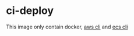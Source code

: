 # ci-deploy
This image only contain docker, [aws cli](https://aws.amazon.com/cli/) and [ecs cli](http://docs.aws.amazon.com/AmazonECS/latest/developerguide/ECS_CLI_reference.html) 
